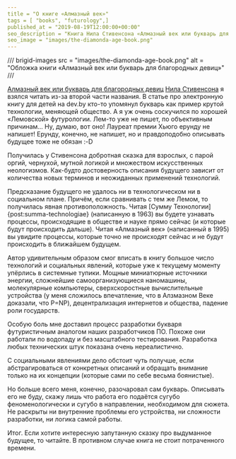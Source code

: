```yaml
---
title = "О книге «Алмазный век»"
tags = [ "books", "futurology",]
published_at = "2019-08-19T12:00:00+00:00"
seo_description = "Книга Нила Стивенсона «Алмазный век или букварь для благородных девиц» — интересная запутанная сказка про выдуманное будущее."
seo_image = "images/the-diamonda-age-book.png"
---
```


/// brigid-images
src = "images/the-diamonda-age-book.png"
alt = "Обложка книги «Алмазный век или букварь для благородных девиц»"
///

[Алмазный век или букварь для благородных девиц](https://ru.wikipedia.org/wiki/Алмазный_век) [Нила Стивенсона](https://ru.wikipedia.org/wiki/Стивенсон,_Нил) я взялся читать из-за второй части названия. В статье про электронную книгу для детей на dev.by кто-то упомянул букварь как пример крутой технологии, меняющей общество. А я уж очень соскучился по хорошей «Лемовской» футурологии. Лем-то уже не пишет, по объективным причинам… Ну, думаю, вот оно! Лауреат премии Хьюго ерунду не напишет! Ерунду, конечно, не напишет, но и правдоподобно описывать будущее тоже не обязан :-D

Получилась у Стивенсона добротная сказка для взрослых, с парой оргий, чернухой, мутной логикой и множеством искусственных неологизмов. Как-будто достоверность описания будущего зависит от количества новых терминов и неожиданных применений технологий.

<!-- more -->

Предсказание будущего не удалось ни в технологическом ни в социальном плане. Причём, если сравнивать с тем же Лемом, то получилась явная противоположность. Читая [Сумму Технологии]{post:summa-technologiae} (написанную в 1963) вы будете узнавать процессы, происходящие в обществе и науке прямо сейчас (и которые будут происходить дальше). Читая «Алмазный век» (написанный в 1995) вы увидите процессы, которые точно не происходят сейчас и не будут происходить в ближайшем будущем.

Автор удивительным образом смог вписать в книгу большое число технологий и социальных явлений, которые уже к текущему моменту упёрлись в системные тупики. Мощные миниатюрные источники энергии, сложнейшие самоорганизующиеся наномашины, молекулярные компьютеры, сверхскоростные вычислительные устройства (у меня сложилось впечатление, что в Алзмазном Веке доказали, что P=NP), децентрализация интернетов и общества, падение роли государств.

Особую боль мне доставил процесс разработки букваря футуристичным аналогом наших разработчиков ПО. Похоже они работали по водопаду и без масштабного тестирования. Разработка любых технических штук показана очень нереалистично.

С социальными явлениями дело обстоит чуть получше, если абстрагироваться от конкретных описаний и обращать внимание только на их концепции (которые сами по себе весьма боянистые).

Но больше всего меня, конечно, разочаровал сам букварь. Описывать его не буду, скажу лишь что работа его подаётся сугубо феноменологически и сугубо в направлении, необходимом для сюжета. Не раскрыты ни внутренние проблемы его устройства, ни сложности разработки, ни логика самой работы.

Итог. Если хотите интересную запутанную сказку про выдуманное будущее, то читайте. В противном случае книга не стоит потраченного времени.
